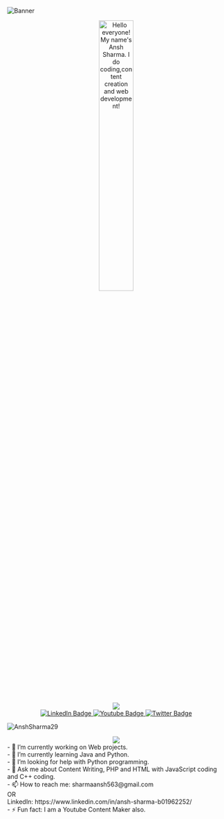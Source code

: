 ![Banner](https://res.cloudinary.com/superfolio/image/upload/v1620689979/68747470733a2f2f692e70696e696d672e636f6d2f6f726967696e616c732f63362f33332f63322f63363333633230656465383266306530636564376435373064626533613166332e676966_yjuh2s.gif)
<div align="center">  
<p align="center"><img width="40%" alt="Hello everyone! My name's Ansh Sharma. I do coding,content creation and web development!" src="Source.jpeg" /></a></p>
  <div id= "header" align = "center">
  <img src="https://media.giphy.com/media/lGD7VxrtwNalqhx68w/giphy.gif">
</div>  

<div id="badges">
  <a href="https://www.linkedin.com/in/ansh-sharma-b01962252/">
    <img src="https://img.shields.io/badge/LinkedIn-blue?style=for-the-badge&logo=linkedin&logoColor=white" alt="LinkedIn Badge"/>
  </a>
  <a href="https://www.youtube.com/channel/UCJcgOIWWXv1uGtmyq0F5K8g">
    <img src="https://img.shields.io/badge/YouTube-red?style=for-the-badge&logo=youtube&logoColor=white" alt="Youtube Badge"/>
  </a>
  <a href="https://twitter.com/AnshSha73995017">
    <img src="https://img.shields.io/badge/Twitter-blue?style=for-the-badge&logo=twitter&logoColor=white" alt="Twitter Badge"/>
  </a>
</div>

<p align="left"> <img src="https://komarev.com/ghpvc/?username=AnshSharma29&label=Profile%20views&color=0e75b6&style=flat" alt="AnshSharma29" /> </p>
<div id= "header" align = "center">
  <img src="https://media.giphy.com/media/lGD7VxrtwNalqhx68w/giphy.gif">
</div>  
  
<div align="left">
- 🔭 I’m currently working on Web projects. <br>
- 🌱 I’m currently learning Java and Python. <br>
- 🤔 I’m looking for help with Python programming. <br>
- 💬 Ask me about Content Writing, PHP and HTML with JavaScript coding and C++ coding. <br>
- 📫 How to reach me: sharmaansh563@gmail.com  <br>
                         OR <br>
     LinkedIn: https://www.linkedin.com/in/ansh-sharma-b01962252/ <br>
- ⚡ Fun fact: I am a Youtube Content Maker also. <br>
</div>
</div>
